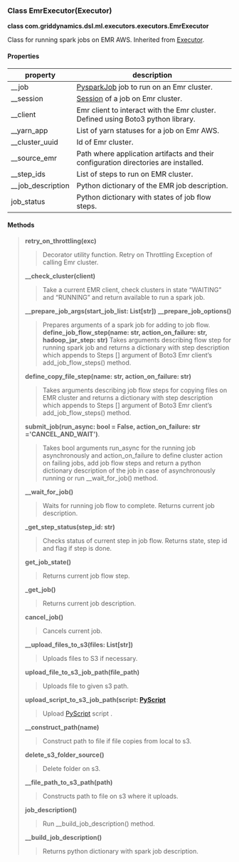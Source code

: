 ### Class EmrExecutor(Executor)

**class com.griddynamics.dsl.ml.executors.executors.EmrExecutor**

Class for running spark jobs on EMR AWS. Inherited from [Executor](https://github.com/griddynamics/ml-dsl/blob/master/docs/executors/Executor.md).

#### Properties

|property   | description                                                                           
|-----------|---------------------------------------------|
| __job   | [PysparkJob](https://github.com/griddynamics/ml-dsl/blob/master/docs/jobs/PySparkJob.md) job to run on an Emr cluster.|
| __session   | [Session](https://github.com/griddynamics/ml-dsl/blob/master/docs/sessions/Session.md) of a job on Emr cluster.|
| __client    | Emr client to interact with the Emr cluster. Defined using Boto3 python library.|
| __yarn_app| List of yarn statuses for a job on Emr AWS.|
| __cluster_uuid| Id of Emr cluster.|
| __source_emr| Path where application artifacts and their configuration directories are installed.|
| __step_ids| List of steps to run on EMR cluster.|
| __job_description| Python dictionary of the EMR  job description.|
| job_status| Python dictionary with states of job flow steps.|

#### Methods  
> **retry_on_throttling(exc)**
> > Decorator utility function. Retry on Throttling Exception of calling Emr cluster.
> 
> **__check_cluster(client)**
> > Take a current EMR client, check clusters in state “WAITING” and “RUNNING”  and return available to run a spark job.
> 
> **__prepare_job_args(start_job_list: List[str])**
> **__prepare_job_options()**
> 
> > Prepares arguments of a spark job for adding to job flow.
> **define_job_flow_step(name: str, action_on_failure: str, hadoop_jar_step: str)**
> > Takes arguments describing  flow step for running spark job and returns a dictionary with step description which appends to Steps [] argument of Boto3 Emr client’s add_job_flow_steps() method.
> 
> **define_copy_file_step(name: str, action_on_failure: str)**
> > Takes arguments describing job flow steps for copying files on EMR cluster and returns a dictionary with step description which appends to Steps [] argument of Boto3 Emr client’s add_job_flow_steps() method.
> 
> **submit_job(run_async: bool = False, action_on_failure: str ='CANCEL_AND_WAIT')**. 
> > Takes bool arguments run_async for the running job asynchronously and action_on_failure to define cluster action on failing jobs, add job flow steps and return a python dictionary description of the job in case of asynchronously running or run __wait_for_job() method.
> 
> **__wait_for_job()** 
> > Waits for running job flow to complete. Returns current job description.
> 
> **_get_step_status(step_id: str)**
> > Checks status of current step in job flow. Returns state, step id and flag if step is done.
> 
> **get_job_state()** 
> > Returns current job flow step.
> 
> **_get_job()**
> > Returns current job description.
> 
> **cancel_job()**
> > Cancels current job.
> 
> **__upload_files_to_s3(files: List[str])**
> > Uploads files to S3 if necessary.
> 
> **upload_file_to_s3_job_path(file_path)** 
> > Uploads file to given s3 path.
> 
> **upload_script_to_s3_job_path(script: [PyScript](https://github.com/griddynamics/ml-dsl/blob/master/docs/PyScript.md)** 
> > Upload [PyScript](https://github.com/griddynamics/ml-dsl/blob/master/docs/PyScript.md) script .
> 
> **__construct_path(name)** 
> > Construct path to file if file copies from local to s3.
> 
> **delete_s3_folder_source()**
> > Delete folder on s3.
> 
> **__file_path_to_s3_path(path)**
> > Constructs path to file on s3 where it uploads.
> 
> **job_description()**
> > Run __build_job_description() method.
> 
> **__build_job_description()**
> > Returns python dictionary with spark job description.
